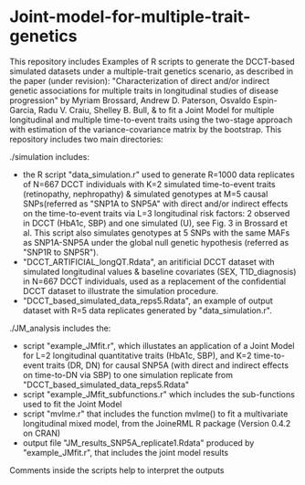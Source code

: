 # Joint-model-for-multiple-trait-genetics

This repository includes Examples of R scripts to generate the DCCT-based simulated datasets under a multiple-trait genetics scenario, as described in the paper (under revision): "Characterization of direct and/or indirect genetic associations for multiple traits in longitudinal studies of disease progression" by Myriam Brossard, Andrew D. Paterson, Osvaldo Espin-Garcia, Radu V. Craiu, Shelley B. Bull, & to fit a Joint Model for multiple longitudinal and multiple time-to-event traits using the two-stage approach with estimation of the variance-covariance matrix by the bootstrap. This repository includes two main directories:

./simulation includes:
- the R script "data_simulation.r" used to generate R=1000 data replicates of N=667 DCCT individuals with K=2 simulated time-to-event traits (retinopathy, nephropathy) & simulated genotypes at M=5 causal SNPs(referred as "SNP1A to SNP5A" with direct and/or indirect effects on the time-to-event traits via L=3 longitudinal risk factors: 2 observed in DCCT (HbA1c, SBP) and one simulated (U), see Fig. 3 in Brossard et al. This script also simulates genotypes at 5 SNPs with the same MAFs as SNP1A-SNP5A under the global null genetic hypothesis (referred as "SNP1R to SNP5R").
- "DCCT_ARTIFICIAL_longQT.Rdata", an aritificial DCCT dataset with simulated longitudinal values & baseline covariates (SEX, T1D_diagnosis) in N=667 DCCT individuals, used as a replacement of the confidential DCCT dataset to illustrate the simulation procedure.
- "DCCT_based_simulated_data_reps5.Rdata", an example of output dataset with R=5 data replicates generated by "data_simulation.r". 

./JM_analysis includes the:
- script "example_JMfit.r", which illustates an application of a Joint Model for L=2 longitudinal quantitative traits (HbA1c, SBP), and K=2 time-to-event traits (DR, DN) for causal SNP5A (with direct and indirect effects on time-to-DN via SBP) to one simulation replicate from "DCCT_based_simulated_data_reps5.Rdata"
- script "example_JMfit_subfunctions.r" which includes the sub-functions used to fit the Joint Model 
- script "mvlme.r" that includes the function mvlme() to fit a multivariate longitudinal mixed model, from the JoineRML R package (Version 0.4.2 on CRAN)  
- output file "JM_results_SNP5A_replicate1.Rdata" produced by "example_JMfit.r", that includes the joint model results 

Comments inside the scripts help to interpret the outputs

